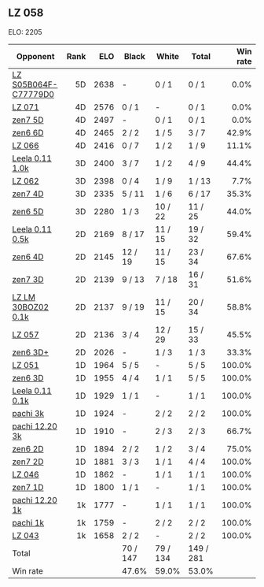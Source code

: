 ## LZ 058 ##

ELO: 2205

Opponent | Rank | ELO | Black | White | Total | Win rate
---------|-----:|----:|-------|-------|-------|-------:
[LZ S05B064F-C77779D0](LZ%20S05B064F-C77779D0.md) | 5D | 2638 | - | 0 / 1 | 0 / 1 | 0.0%
[LZ 071](LZ%20071.md) | 4D | 2576 | 0 / 1 | - | 0 / 1 | 0.0%
[zen7 5D](zen7%205D.md) | 4D | 2497 | - | 0 / 1 | 0 / 1 | 0.0%
[zen6 6D](zen6%206D.md) | 4D | 2465 | 2 / 2 | 1 / 5 | 3 / 7 | 42.9%
[LZ 066](LZ%20066.md) | 4D | 2416 | 0 / 7 | 1 / 2 | 1 / 9 | 11.1%
[Leela 0.11 1.0k](Leela%200.11%201.0k.md) | 3D | 2400 | 3 / 7 | 1 / 2 | 4 / 9 | 44.4%
[LZ 062](LZ%20062.md) | 3D | 2398 | 0 / 4 | 1 / 9 | 1 / 13 | 7.7%
[zen7 4D](zen7%204D.md) | 3D | 2335 | 5 / 11 | 1 / 6 | 6 / 17 | 35.3%
[zen6 5D](zen6%205D.md) | 3D | 2280 | 1 / 3 | 10 / 22 | 11 / 25 | 44.0%
[Leela 0.11 0.5k](Leela%200.11%200.5k.md) | 2D | 2169 | 8 / 17 | 11 / 15 | 19 / 32 | 59.4%
[zen6 4D](zen6%204D.md) | 2D | 2145 | 12 / 19 | 11 / 15 | 23 / 34 | 67.6%
[zen7 3D](zen7%203D.md) | 2D | 2139 | 9 / 13 | 7 / 18 | 16 / 31 | 51.6%
[LZ LM 30BOZ02 0.1k](LZ%20LM%2030BOZ02%200.1k.md) | 2D | 2137 | 9 / 19 | 11 / 15 | 20 / 34 | 58.8%
[LZ 057](LZ%20057.md) | 2D | 2136 | 3 / 4 | 12 / 29 | 15 / 33 | 45.5%
[zen6 3D+](zen6%203D+.md) | 2D | 2026 | - | 1 / 3 | 1 / 3 | 33.3%
[LZ 051](LZ%20051.md) | 1D | 1964 | 5 / 5 | - | 5 / 5 | 100.0%
[zen6 3D](zen6%203D.md) | 1D | 1955 | 4 / 4 | 1 / 1 | 5 / 5 | 100.0%
[Leela 0.11 0.1k](Leela%200.11%200.1k.md) | 1D | 1929 | 1 / 1 | - | 1 / 1 | 100.0%
[pachi 3k](pachi%203k.md) | 1D | 1924 | - | 2 / 2 | 2 / 2 | 100.0%
[pachi 12.20 3k](pachi%2012.20%203k.md) | 1D | 1910 | - | 2 / 3 | 2 / 3 | 66.7%
[zen6 2D](zen6%202D.md) | 1D | 1894 | 2 / 2 | 1 / 2 | 3 / 4 | 75.0%
[zen7 2D](zen7%202D.md) | 1D | 1881 | 3 / 3 | 1 / 1 | 4 / 4 | 100.0%
[LZ 046](LZ%20046.md) | 1D | 1862 | - | 1 / 1 | 1 / 1 | 100.0%
[zen7 1D](zen7%201D.md) | 1D | 1800 | 1 / 1 | - | 1 / 1 | 100.0%
[pachi 12.20 1k](pachi%2012.20%201k.md) | 1k | 1777 | - | 1 / 1 | 1 / 1 | 100.0%
[pachi 1k](pachi%201k.md) | 1k | 1759 | - | 2 / 2 | 2 / 2 | 100.0%
[LZ 043](LZ%20043.md) | 1k | 1658 | 2 / 2 | - | 2 / 2 | 100.0%
Total | | | 70 / 147 | 79 / 134 | 149 / 281 | 
Win rate| | | 47.6% | 59.0% | 53.0% | 
